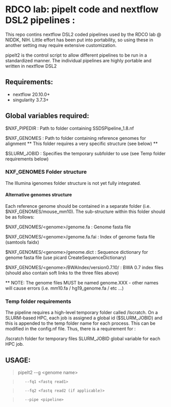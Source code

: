 # RDCO lab: pipeIt code and nextflow DSL2 pipelines :

This repo contins nextflow DSL2 coded pipelines used by the RDCO lab @ NIDDK, NIH. 
Little effort has been put into portability, so using these in another setting may require extensive customization.

pipeIt2 is the control script to allow different pipelines to be run in a standardized manner. 
The individual pipelines are highly portable and written in nextflow DSL2

## Requirements:
- nextflow	20.10.0+
- singularity	3.7.3+

## Global variables required:
$NXF_PIPEDIR   : Path to folder containing SSDSPipeline_1.8.nf

$NXF_GENOMES   : Path to folder containing reference genomes for alignment
                 ** This folder requires a very specific structure (see below) **

$SLURM_JOBID   : Specifies the temporary subfolder to use  (see Temp folder requirements below)

### NXF_GENOMES Folder structure
The Illumina igenomes folder structure is not yet fully integrated. 

#### Alternative genomes structure
Each reference genome should be contained in a separate folder (i.e. $NXF_GENOMES/mouse_mm10). The sub-structure within this folder should be as follows:

$NXF_GENOMES/\<genome\>/genome.fa                : Genome fasta file

$NXF_GENOMES/\<genome\>/genome.fa.fai            : Index of genome fasta file (samtools faidx)

$NXF_GENOMES/\<genome\>/genome.dict              : Sequence dictionary for genome fasta file (use picard CreateSequenceDictionary)

$NXF_GENOMES/\<genome\>/BWAIndex/version0.7.10/  : BWA 0.7 index files (should also contain soft links to the three files above)

** NOTE: The genome files MUST be named genome.XXX - other names will cause errors (i.e. mm10.fa / hg19_genome.fa / etc ...)

### Temp folder requirements
The pipeline requires a high-level temporary folder called /lscratch. On a SLURM-based HPC, each job is assigned a global id ($SLURM_JOBID) and this is appended to the temp folder name for each process. This can be modified in the config.nf file. Thus, there is a requirement for :

/lscratch folder for temporary files
SLURM_JOBID global variable for each HPC job.

## USAGE:

>pipeIt2 --g \<genome name\>

>        --fq1 <fastq read1>

>        --fq2 <fastq read2 (if applicable)>

>        --pipe <pipeline>
